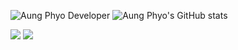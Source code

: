 ![Aung Phyo Developer](https://github-readme-stats.vercel.app/api/top-langs/?username=aungphyo-dev&layout=compact)  ![Aung Phyo's GitHub stats](https://github-readme-stats.vercel.app/api?username=aungphyo-dev&show_icons=true&theme=transparent) 

![](https://raw.githubusercontent.com/aungphyo-dev/github-stats/master/generated/languages.svg#gh-light-mode-only)
![](https://raw.githubusercontent.com/aungphyo-dev/github-stats/master/generated/overview.svg#gh-dark-mode-only)
